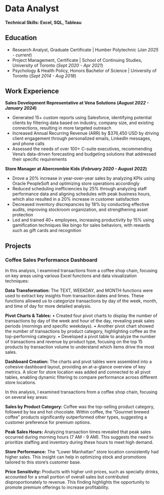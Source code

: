 # Data Analyst

#### Technical Skills: Excel, SQL, Tableau
## Education
- Research Analyst, Graduate Certificate | Humber Polytechnic (_Jan 2025 - current_)
- Project Management, Certificate | School of Continuing Studies, University of Toronto (_Sept 2020 - Apr 2021_)
- Psychology & Health Policy, Honors Bachelor of Science | University of Toronto (_Sept 2014 - Aug 2018_)

## Work Experience
**Sales Development Representative at Vena Solutions (_August 2022 - January 2024_)**
- Generated 15+ custom reports using Salesforce, identifying potential clients by filtering data based on industry, company size, and existing connections, resulting in more targeted outreach
- Increased Annual Recurring Revenue (ARR) by $376,450 USD by driving client engagement through personalized emails, LinkedIn messages, and phone calls
- Assessed the needs of over 100+ C-suite executives, recommending Vena’s data-driven forecasting and budgeting solutions that addressed their specific requirements

**Store Manager at Abercrombie Kids (_February 2020 - August 2022_)**
- Drove a 20% increase in year-over-year sales by analyzing KPIs using Oracle PeopleSoft and optimizing store operations accordingly
- Reduced scheduling inefficiencies by 25% through analyzing staff performance data and aligning schedules with peak business hours, which also resulted in a 20% increase in customer satisfaction
- Decreased inventory discrepancies by 18% by conducting effective audits, improving stockroom organization, and strengthening asset protection
- Led and trained 40+ employees, increasing productivity by 15% using gamification techniques like bingo for sales behaviors, with rewards such as gift cards and recognition

## Projects
### Coffee Sales Performance Dashboard
In this analysis, I examined transactions from a coffee shop chain, focusing on key areas using various Excel functions and data visualization techniques:

**Data Transformation:**
The TEXT, WEEKDAY, and MONTH functions were used to extract key insights from transaction dates and times. These functions allowed us to categorize transactions by day of the week, month, and time of day for more detailed analysis.

**Pivot Charts & Tables:**
• Created four pivot charts to display the number of transactions by day of the week and hour of the day, revealing peak sales periods (mornings and specific weekdays).
• Another pivot chart showed the number of transactions by product category, highlighting coffee as the top-performing category.
• Developed a pivot table to analyze the number of transactions and revenue by product type, focusing on the top 15 products by transaction volume to understand which items drive the most sales.

**Dashboard Creation:**
The charts and pivot tables were assembled into a cohesive dashboard layout, providing an at-a-glance overview of key metrics. A slicer for store location was added and connected to all pivot tables, enabling dynamic filtering to compare performance across different store locations.

In this analysis, I examined transactions from a coffee shop chain, focusing on several key areas:

**Sales by Product Category:**
Coffee was the top-selling product category, followed by tea and hot chocolate. Within coffee, the “Gourmet brewed coffee” products significantly outperformed other types, suggesting a customer preference for premium options.

**Peak Sales Hours:**
Analyzing transaction times revealed that peak sales occurred during morning hours (7 AM - 9 AM). This suggests the need to prioritize staffing and inventory during these hours to meet high demand.

**Store Performance:**
The “Lower Manhattan” store location consistently had higher sales. This insight can help in optimizing stock and promotions tailored to this store’s customer base.

**Price Sensitivity:**
Products with higher unit prices, such as specialty drinks, accounted for a small portion of overall sales but contributed disproportionately to revenue. This finding highlights the opportunity to promote premium offerings to increase profitability.


